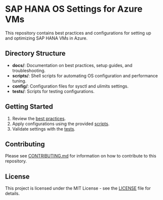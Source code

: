 # SAP HANA OS Settings for Azure VMs

This repository contains best practices and configurations for setting up and optimizing SAP HANA VMs in Azure.

## Directory Structure

- **docs/**: Documentation on best practices, setup guides, and troubleshooting.
- **scripts/**: Shell scripts for automating OS configuration and performance tuning.
- **config/**: Configuration files for sysctl and ulimits settings.
- **tests/**: Scripts for testing configurations.

## Getting Started

1. Review the [best practices](docs/bestpractices.md).
2. Apply configurations using the provided [scripts](scripts/).
3. Validate settings with the [tests](tests/test_configurations.sh).

## Contributing

Please see [CONTRIBUTING.md](CONTRIBUTING.md) for information on how to contribute to this repository.

## License

This project is licensed under the MIT License - see the [LICENSE](LICENSE) file for details.
